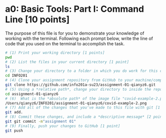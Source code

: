 # a0: Basic Tools: Part I: Command Line [10 points]

The purpose of this file is for you to demonstrate your knowledge of working with the terminal. Following each prompt below, write the line of code that you used on the terminal to accomplish the task.

```bash
# (1) Print your working directory [1 points]
pwd
# (2) List the files in your current directory [1 point]
ls
# (3) Change your directory to a folder in which you do work for this class (if you haven't created such a folder, please do so now — perhaps titled "INFO201") [1 point]
cd INFO201
# (4) Clone your assignment repository from GitHub to your machine/computer [1 point]
git clone https://github.com/info201a-su23/assignment-01-qianyz6.git
# (5) Using a *relative path*, change your directory to inside the repository you just cloned [1 point]
cd assignment-01-qianyz6
# (6)  What is the *absolute path* of the image file "covid-example-2.png"? (You can answer the absolute path on your own computer, or the absolute path only within the GitHub repository) [1 points]
/Users/qianyz6/INFO201/assignment-01-qianyz6/covid-example-2.png
# (7) Add all of the changes that you've made to this file with git [1 point]
git add.
# (8) Commit these changes, and include a *descriptive message* [2 points]
git git commit -m"assignment 01"
# (9) Finally, push your changes to GitHub [1 point]
git push
```
